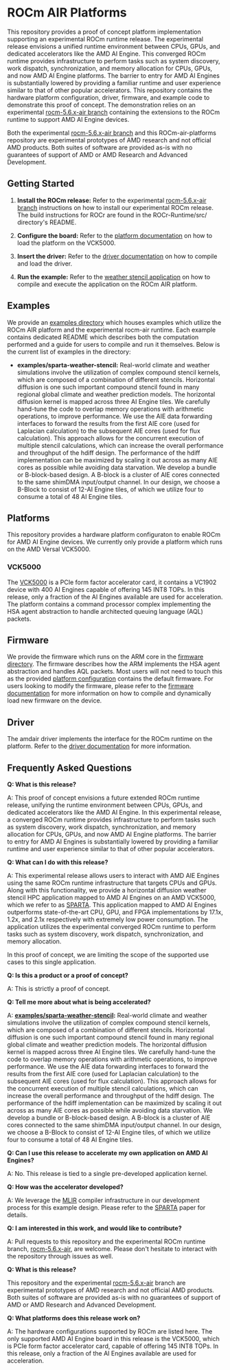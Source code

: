 # ROCm AIR Platforms

This repository provides a proof of concept platform implementation supporting an experimental ROCm runtime release. The experimental release envisions a unified runtime environment between CPUs, GPUs, and dedicated accelerators like the AMD AI Engine. This converged ROCm runtime provides infrastructure to perform tasks such as system discovery, work dispatch, synchronization, and memory allocation for CPUs, GPUs, and now AMD AI Engine platforms. The barrier to entry for AMD AI Engines is substantially lowered by providing a familiar runtime and user experience similar to that of other popular accelerators. This repository contains the hardware platform configuration, driver, firmware, and example code to demonstrate this proof of concept. The demonstration relies on an experimental [rocm-5.6.x-air branch](https://github.com/RadeonOpenCompute/ROCR-Runtime/tree/experimental/rocm-5.6.x-air) containing the extensions to the ROCm runtime to support AMD AI Engine devices. 

Both the experimental [rocm-5.6.x-air branch](https://github.com/RadeonOpenCompute/ROCR-Runtime/tree/experimental/rocm-5.6.x-air) and this ROCm-air-platforms repository are experimental prototypes of AMD research and not official AMD products. Both suites of software are provided as-is with no guarantees of support of AMD or AMD Research and Advanced Development.

## Getting Started

1. **Install the ROCm release:** Refer to the experimental [rocm-5.6.x-air branch](https://github.com/RadeonOpenCompute/ROCR-Runtime/tree/experimental/rocm-5.6.x-air) instructions on how to install our experimental ROCm release. The build instructions for ROCr are found in the ROCr-Runtime/src/ directory's README.
   
3. **Configure the board:** Refer to the [platform documentation](platform/vck5000) on how to load the platform on the VCK5000.
   
4. **Insert the driver:** Refer to the [driver documentation](driver) on how to compile and load the driver.
   
5. **Run the example:** Refer to the [weather stencil application](examples/sparta-weather-stencil) on how to compile and execute the application on the ROCm AIR platform.

## Examples

We provide an [examples directory](examples) which houses examples which utilize the ROCm AIR platform and the experimental rocm-air runtime. Each example contains dedicated README which describes both the computation performed and a guide for users to compile and run it themselves. Below is the current list of examples in the directory: 

* **examples/sparta-weather-stencil:** Real-world climate and weather simulations involve the utilization of complex compound stencil kernels, which are composed of a combination of different stencils. Horizontal diffusion is one such important compound stencil found in many regional global climate and weather prediction models. The horizontal diffusion kernel is mapped across three AI Engine tiles. We carefully hand-tune the code to overlap memory operations with arithmetic operations, to improve performance. We use the AIE data forwarding interfaces to forward the results from the first AIE core (used for Laplacian calculation) to the subsequent AIE cores (used for flux calculation). This approach allows for the concurrent execution of multiple stencil calculations, which can increase the overall performance and throughput of the hdiff design.  The performance of the hdiff implementation can be maximized by scaling it out across as many AIE cores as possible while avoiding data starvation. We develop a bundle or B-block-based design. A B-block is a cluster of AIE cores connected to the same shimDMA input/output channel. In our design, we choose a B-Block to consist of 12-AI Engine tiles, of which we utilize four to consume a total of 48 AI Engine tiles. 

## Platforms

This repository provides a hardware platform configuraton to enable ROCm for AMD AI Engine devices. We currently only provide a platform which runs on the AMD Versal VCK5000.  

### VCK5000 

The [VCK5000](https://www.xilinx.com/products/boards-and-kits/vck5000.html) is a PCIe form factor accelerator card, it contains a VC1902 device with 400 AI Engines capable of offering 145 INT8 TOPs.  In this release, only a fraction of the AI Engines available are used for acceleration. The platform contains a command processor complex implementing the HSA agent abstraction to handle architected queuing language (AQL) packets. 

## Firmware

We provide the firmware which runs on the ARM core in the [firmware directory](firmware). The firmware describes how the ARM implements the HSA agent abstraction and handles AQL packets. Most users will not need to touch this as the provided [platform configuration](platforms/vck5000) contains the default firmware. For users looking to modify the firmware, please refer to the [firmware documentation](firmware) for more information on how to compile and dynamically load new firmware on the device. 

## Driver 

The amdair driver implements the interface for the ROCm runtime on the platform. Refer to the [driver documentation](driver) for more information.

## Frequently Asked Questions

**Q: What is this release?**

A: This proof of concept envisions a future extended ROCm runtime release, unifying the runtime environment between CPUs, GPUs, and dedicated accelerators like the AMD AI Engine. In this experimental release, a converged ROCm runtime provides infrastructure to perform tasks such as system discovery, work dispatch, synchronization, and memory allocation for CPUs, GPUs, and now AMD AI Engine platforms. The barrier to entry for AMD AI Engines is substantially lowered by providing a familiar runtime and user experience similar to that of other popular accelerators.

**Q: What can I do with this release?**

A: This experimental release allows users to interact with AMD AIE Engines using the same ROCm runtime infrastructure that targets CPUs and GPUs. Along with this functionality, we provide a horizontal diffusion weather stencil HPC application mapped to AMD AI Engines on an AMD VCK5000, which we refer to as [SPARTA](https://arxiv.org/pdf/2303.03509.pdf). This application mapped to AMD AI Engines outperforms state-of-the-art CPU, GPU, and FPGA implementations by 17.1x, 1.2x, and 2.1x respectively with extremely low power consumption. The application utilizes the experimental converged ROCm runtime to perform tasks such as system discovery, work dispatch, synchronization, and memory allocation.

In this proof of concept, we are limiting the scope of the supported use cases to this single application.

**Q: Is this a product or a proof of concept?**

A: This is strictly a proof of concept.

**Q: Tell me more about what is being accelerated?**

A: **[examples/sparta-weather-stencil](examples/sparta-weather-stencil):** Real-world climate and weather simulations involve the utilization of complex compound stencil kernels, which are composed of a combination of different stencils. Horizontal diffusion is one such important compound stencil found in many regional global climate and weather prediction models. The horizontal diffusion kernel is mapped across three AI Engine tiles. We carefully hand-tune the code to overlap memory operations with arithmetic operations, to improve performance. We use the AIE data forwarding interfaces to forward the results from the first AIE core (used for Laplacian calculation) to the subsequent AIE cores (used for flux calculation). This approach allows for the concurrent execution of multiple stencil calculations, which can increase the overall performance and throughput of the hdiff design.  The performance of the hdiff implementation can be maximized by scaling it out across as many AIE cores as possible while avoiding data starvation. We develop a bundle or B-block-based design. A B-block is a cluster of AIE cores connected to the same shimDMA input/output channel. In our design, we choose a B-Block to consist of 12-AI Engine tiles, of which we utilize four to consume a total of 48 AI Engine tiles. 

**Q: Can I use this release to accelerate my own application on AMD AI Engines?**

A: No.  This release is tied to a single pre-developed application kernel.

**Q: How was the accelerator developed?**

A: We leverage the [MLIR](https://mlir.llvm.org) compiler infrastructure in our development process for this example design. Please refer to the [SPARTA](https://arxiv.org/pdf/2303.03509.pdf) paper for details. 

**Q: I am interested in this work, and would like to contribute?**

A: Pull requests to this repository and the experimental ROCm runtime branch, [rocm-5.6.x-air](https://github.com/RadeonOpenCompute/ROCR-Runtime/tree/experimental/rocm-5.6.x-air), are welcome. Please don't hesitate to interact with the repository through issues as well. 

**Q: What is this release?**

This repository and the experimental [rocm-5.6.x-air](https://github.com/RadeonOpenCompute/ROCR-Runtime/tree/experimental/rocm-5.6.x-air) branch are experimental prototypes of AMD research and not official AMD products. Both suites of software are provided as-is with no guarantees of support of AMD or AMD Research and Advanced Development.

**Q: What platforms does this release work on?**

A: The hardware configurations supported by ROCm are listed here.  The only supported AMD AI Engine board in this release is the VCK5000, which is PCIe form factor accelerator card, capable of offering 145 INT8 TOPs. In this release, only a fraction of the AI Engines available are used for acceleration.
